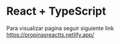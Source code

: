 # React + TypeScript
Para visualizar pagina seguir siguiente link https://propinasreactts.netlify.app/

